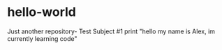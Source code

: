 # hello-world
Just another repository- Test Subject #1
print "hello my name is Alex, im currently learning code"
